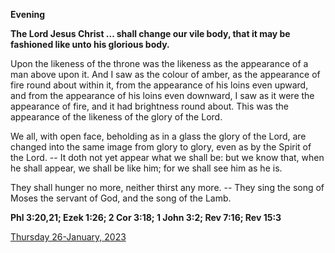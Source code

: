 **Evening**

**The Lord Jesus Christ ... shall change our vile body, that it may be fashioned like unto his glorious body.**
 
Upon the likeness of the throne was the likeness as the appearance of a man above upon it. And I saw as the colour of amber, as the appearance of fire round about within it, from the appearance of his loins even upward, and from the appearance of his loins even downward, I saw as it were the appearance of fire, and it had brightness round about. This was the appearance of the likeness of the glory of the Lord.
 
We all, with open face, beholding as in a glass the glory of the Lord, are changed into the same image from glory to glory, even as by the Spirit of the Lord. -- It doth not yet appear what we shall be: but we know that, when he shall appear, we shall be like him; for we shall see him as he is.
 
They shall hunger no more, neither thirst any more. -- They sing the song of Moses the servant of God, and the song of the Lamb.  

**Phl 3:20,21; Ezek 1:26; 2 Cor 3:18; 1 John 3:2; Rev 7:16; Rev 15:3**

[Thursday 26-January, 2023](https://t.me/daily_light)
